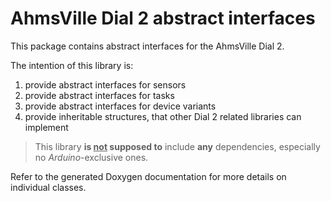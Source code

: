 # AhmsVille Dial 2 abstract interfaces
This package contains abstract interfaces for the AhmsVille Dial 2.

The intention of this library is:
1. provide abstract interfaces for sensors
2. provide abstract interfaces for tasks
3. provide abstract interfaces for device variants
4. provide inheritable structures, that other Dial 2 related libraries can implement

> This library **is <u>not</u> supposed to** include **any** dependencies, especially no _Arduino_-exclusive ones.

Refer to the generated Doxygen documentation for more details on individual classes.